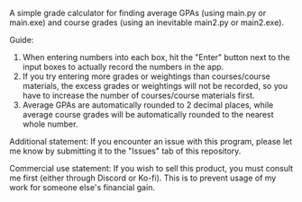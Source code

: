 A simple grade calculator for finding average GPAs (using main.py or main.exe) and course grades (using an inevitable main2.py or main2.exe).

Guide:
1. When entering numbers into each box, hit the "Enter" button next to the input boxes to actually record the numbers in the app.
2. If you try entering more grades or weightings than courses/course materials, the excess grades or weightings will not be recorded, so you have to increase the number of courses/course materials first.
3. Average GPAs are automatically rounded to 2 decimal places, while average course grades will be automatically rounded to the nearest whole number.

Additional statement: If you encounter an issue with this program, please let me know by submitting it to the "Issues" tab of this repository.

Commercial use statement: If you wish to sell this product, you must consult me first (either through Discord or Ko-fi). This is to prevent usage of my work for someone else's financial gain.
